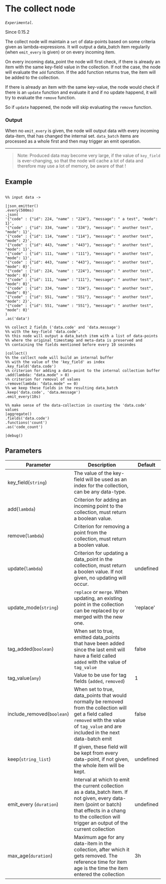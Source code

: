 The collect node
=====================

_`Experimental`_.

Since 0.15.2

The collect node will maintain a `set` of data-points based on some criteria given as lambda-expressions.
It will output a data_batch item regularily (when `emit_every` is given) or on every incoming item.

On every incoming data_point the node will first check, if there is already an item with the same key-field value in the collection.
If  not the case, the node will evaluate the `add` function. If the add function returns true, the item will be added to the collection.

If there is already an item with the same key-value, the node would check if there is an `update` function and evaluate it and if no update happend, 
it will try to evaluate the `remove` function.

So if `update` happened, the node will skip evaluating the `remove` function.

### Output

When no `emit_every` is given, the node will output data with every incoming data-item, that has changed the internal set.
`data_batch` items are processed as a whole first and then may trigger an emit operation.


-------------------------------------------------------------
>Note: Produced data may become very large, if the value of `key_field` is ever-changing, so that
    the node will cache a lot of data and therefore may use a lot of memory, be aware of that !


Example
-------

```dfs  

%% input data ->

|json_emitter()
.every(500ms)
.json(
'{"code" : {"id": 224, "name" : "224"}, "message": " a test", "mode": 1}',
'{"code" : {"id": 334, "name" : "334"}, "message": " another test", "mode": 1}',
'{"code" : {"id": 114, "name" : "114"}, "message": " another test", "mode": 2}',
'{"code" : {"id": 443, "name" : "443"}, "message": " another test", "mode": 1}', 
'{"code" : {"id": 111, "name" : "111"}, "message": " another test", "mode": 1}',
'{"code" : {"id": 443, "name" : "443"}, "message": " another test", "mode": 0}',
'{"code" : {"id": 224, "name" : "224"}, "message": " another test", "mode": 0}',
'{"code" : {"id": 111, "name" : "111"}, "message": " another test", "mode": 0}',
'{"code" : {"id": 334, "name" : "334"}, "message": " another test", "mode": 0}',
'{"code" : {"id": 551, "name" : "551"}, "message": " another test", "mode": 2}',
'{"code" : {"id": 551, "name" : "551"}, "message": " another test", "mode": 0}'
)
.as('data')

%% collect 2 fields ('data.code' and 'data.message') 
%% with the key-field 'data.code'.
%% this node will output a data_batch item with a list of data-points
%% where the original timestamp and meta-data is preserved and
%% containing the fields mentioned before every 10 secondes

|collect()
%% the collect node will build an internal buffer 
%% with the value of the 'key_field' as index
.key_field('data.code')
%% criterion for adding a data-point to the internal collection buffer
.add(lambda: "data.mode" > 0)
%% criterion for removal of values
.remove(lambda: "data.mode" == 0)
%% we keep these fields in the resulting data_batch
.keep('data.code', 'data.message') 
.emit_every(10s)

%% make sense of the data-collection in counting the 'data.code' values
|aggregate()
.fields('data.code')
.functions('count')
.as('code_count')

|debug()

```



Parameters
----------

Parameter     | Description | Default
--------------|-------------|---------
key_field(`string`) | The value of the key-field will be used as an index for the collection, can be any data-type. |
add(`lambda`) | Criterion for adding an incoming point to the collection, must return a boolean value.|
remove(`lambda`) | Criterion for removing a point from the collection, must return a boolen value.|
update(`lambda`) | Criterion for updating a data_point in the collection, must return a boolen value. If not given, no updating will occur.| undefined
update_mode(`string`) | `replace` or `merge`. When updating, an existing point in the collection can be replaced by or merged with the new one.| 'replace'
tag_added(`boolean`) | When set to true, emitted data_points that have been added since the last emit will have a field called `added` with the value of `tag_value`| false
tag_value(`any`) | Value to be use for tag fields (`added`, `removed`)| 1
include_removed(`boolean`) | When set to true, data_points that would normally be removed from the collection will get a field called `removed` with the value of `tag_value` and are included in the next data-batch emit| false
keep(`string_list`) | If given, these field will be kept from every data-point, if not given, the whole item will be kept. | undefined 
emit_every (`duration`)  | Interval at which to emit the current collection as a data_batch item. If not given, every data-item (point or batch) that effects in a chang to the collection will trigger an output of the current collection| undefined
max_age(`duration`) | Maximum age for any data-item in the collection, after which it gets removed. The reference time for item age is the time the item entered the collection | 3h
 